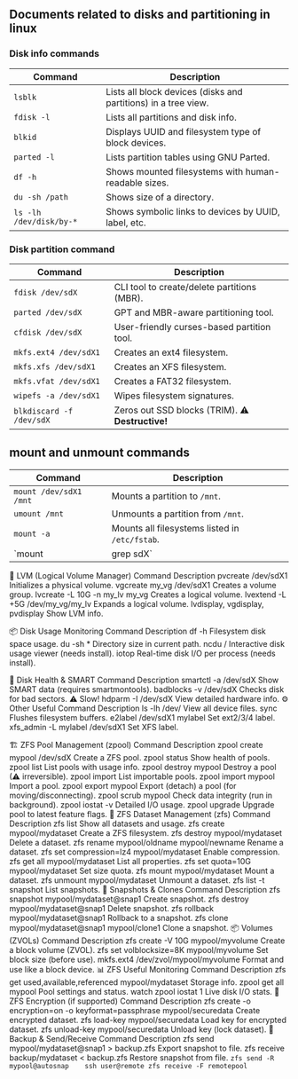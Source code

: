 ## Documents related to disks and partitioning in linux

### Disk info commands
| Command               | Description                                                                 |
|-----------------------|-----------------------------------------------------------------------------|
| `lsblk`               | Lists all block devices (disks and partitions) in a tree view.              |
| `fdisk -l`            | Lists all partitions and disk info.                                         |
| `blkid`               | Displays UUID and filesystem type of block devices.                         |
| `parted -l`           | Lists partition tables using GNU Parted.                                    |
| `df -h`               | Shows mounted filesystems with human-readable sizes.                        |
| `du -sh /path`        | Shows size of a directory.                                                  |
| `ls -lh /dev/disk/by-*` | Shows symbolic links to devices by UUID, label, etc.                      |


### Disk partition command

| Command                  | Description                                                                 |
|--------------------------|-----------------------------------------------------------------------------|
| `fdisk /dev/sdX`         | CLI tool to create/delete partitions (MBR).                                 |
| `parted /dev/sdX`        | GPT and MBR-aware partitioning tool.                                       |
| `cfdisk /dev/sdX`        | User-friendly curses-based partition tool.                                 |
| `mkfs.ext4 /dev/sdX1`    | Creates an ext4 filesystem.                                                 |
| `mkfs.xfs /dev/sdX1`     | Creates an XFS filesystem.                                                  |
| `mkfs.vfat /dev/sdX1`    | Creates a FAT32 filesystem.                                                 |
| `wipefs -a /dev/sdX1`    | Wipes filesystem signatures.                                                |
| `blkdiscard -f /dev/sdX` | Zeros out SSD blocks (TRIM). ⚠ **Destructive!**                             |

## mount and unmount commands

| Command                  | Description                                  |
|--------------------------|----------------------------------------------|
| `mount /dev/sdX1 /mnt`   | Mounts a partition to `/mnt`.               |
| `umount /mnt`            | Unmounts a partition from `/mnt`.           |
| `mount -a`               | Mounts all filesystems listed in `/etc/fstab`. |
| `mount | grep sdX`       | Filters mounted partitions containing `sdX`. |




🧩 LVM (Logical Volume Manager)
Command	Description
pvcreate /dev/sdX1	Initializes a physical volume.
vgcreate my_vg /dev/sdX1	Creates a volume group.
lvcreate -L 10G -n my_lv my_vg	Creates a logical volume.
lvextend -L +5G /dev/my_vg/my_lv	Expands a logical volume.
lvdisplay, vgdisplay, pvdisplay	Show LVM info.


📦 Disk Usage Monitoring
Command	Description
df -h	Filesystem disk space usage.
du -sh *	Directory size in current path.
ncdu /	Interactive disk usage viewer (needs install).
iotop	Real-time disk I/O per process (needs install).


🧪 Disk Health & SMART
Command	Description
smartctl -a /dev/sdX	Show SMART data (requires smartmontools).
badblocks -v /dev/sdX	Checks disk for bad sectors. ⚠ Slow!
hdparm -I /dev/sdX	View detailed hardware info.
⚙️ Other Useful
Command	Description
ls -lh /dev/	View all device files.
sync	Flushes filesystem buffers.
e2label /dev/sdX1 mylabel	Set ext2/3/4 label.
xfs_admin -L mylabel /dev/sdX1	Set XFS label.




🏗️ ZFS Pool Management (zpool)
Command	Description
zpool create mypool /dev/sdX	Create a ZFS pool.
zpool status	Show health of pools.
zpool list	List pools with usage info.
zpool destroy mypool	Destroy a pool (⚠ irreversible).
zpool import	List importable pools.
zpool import mypool	Import a pool.
zpool export mypool	Export (detach) a pool (for moving/disconnecting).
zpool scrub mypool	Check data integrity (run in background).
zpool iostat -v	Detailed I/O usage.
zpool upgrade	Upgrade pool to latest feature flags.
📁 ZFS Dataset Management (zfs)
Command	Description
zfs list	Show all datasets and usage.
zfs create mypool/mydataset	Create a ZFS filesystem.
zfs destroy mypool/mydataset	Delete a dataset.
zfs rename mypool/oldname mypool/newname	Rename a dataset.
zfs set compression=lz4 mypool/mydataset	Enable compression.
zfs get all mypool/mydataset	List all properties.
zfs set quota=10G mypool/mydataset	Set size quota.
zfs mount mypool/mydataset	Mount a dataset.
zfs unmount mypool/mydataset	Unmount a dataset.
zfs list -t snapshot	List snapshots.
📸 Snapshots & Clones
Command	Description
zfs snapshot mypool/mydataset@snap1	Create snapshot.
zfs destroy mypool/mydataset@snap1	Delete snapshot.
zfs rollback mypool/mydataset@snap1	Rollback to a snapshot.
zfs clone mypool/mydataset@snap1 mypool/clone1	Clone a snapshot.
📦 Volumes (ZVOLs)
Command	Description
zfs create -V 10G mypool/myvolume	Create a block volume (ZVOL).
zfs set volblocksize=8K mypool/myvolume	Set block size (before use).
mkfs.ext4 /dev/zvol/mypool/myvolume	Format and use like a block device.
📊 ZFS Useful Monitoring
Command	Description
zfs get used,available,referenced mypool/mydataset	Storage info.
zpool get all mypool	Pool settings and status.
watch zpool iostat 1	Live disk I/O stats.
🔐 ZFS Encryption (if supported)
Command	Description
zfs create -o encryption=on -o keyformat=passphrase mypool/securedata	Create encrypted dataset.
zfs load-key mypool/securedata	Load key for encrypted dataset.
zfs unload-key mypool/securedata	Unload key (lock dataset).
🔄 Backup & Send/Receive
Command	Description
zfs send mypool/mydataset@snap1 > backup.zfs	Export snapshot to file.
zfs receive backup/mydataset < backup.zfs	Restore snapshot from file.
`zfs send -R mypool@autosnap	ssh user@remote zfs receive -F remotepool`